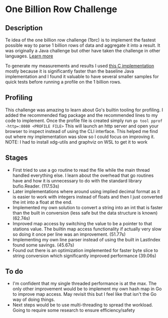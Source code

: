 # One Billion Row Challenge
## Description
Te idea of the one billion row challenge (1brc) is to implement the fastest possible way to parse 1 billion rows of data and aggregate it into a result. It was originally a Java challenge but other have taken the challenge in other languages.
[Learn more](https://1brc.dev/)

To generate my measurements and results I used [this C implementation](https://github.com/dannyvankooten/1brc) mostly because it is significantly faster than the baseline Java implementation and I found it valuable to have several smaller samples for quick tests before running a profile on the 1 billion rows.

## Profiling
This challenge was amazing to learn about Go's builtin tooling for profiling. I added the recommended flag package and the recommended lines to my code to implement. Once the profile file is created simply run
`go tool pprof -http=:8080 <PROFILE FILE>`
This will launch an http server and open your browser to inspect instead of using the CLI interface. This helped me find out where my implementation was slow so I could focus on improving it.
NOTE: I had to install xdg-utils and graphviz on WSL to get it to work

## Stages
- First tried to use a go routine to read the file while the main thread handled everything else. I learn about the overhead that go routines have and how it is unnecessary to do with the standard library bufio.Reader. (117.53s)
- Later implementations where around using implied decimal format as it is easier to work with integers instead of floats and then I just converted the int into a float at the end.
 - Implemented my own solution to convert a string into an int that is faster than the built in conversion (less safe but the data structure is known) (62.74s)
- Improved map access by switching the value to be a pointer to that stations value. The builtin map access functionality if actually very slow so doing it once per line was an improvement. (51.77s)
- Implementing my own line parser instead of using the built in LastIndex found some savings. (45.67s)
- Found out there is an optimization implemented for faster byte slice to string conversion which significantly improved performance (39.06s)

## To do
- I'm confident that my single threaded performance is at the max. The only other improvement would be to implement my own hash map in Go to improve map access. May revisit this but I feel like that isn't the Go way of doing things.
- Next steps would be to use multi-threading to spread the workload. Going to require some research to ensure efficiency/safety
